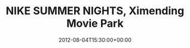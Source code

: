 ---
templateKey: event
guid: 08978110-6eab-11ea-99c5-002590d1d1b0
date: 2012-08-04T15:30:00+00:00
eventTime: '3:30pm'
title: NIKE SUMMER NIGHTS, Ximending Movie Park
artist: NIKE SUMMER NIGHTS
city: Taipei
venue: Ximending Movie Park
group: LEO37
guests: Jeremy Lin
---